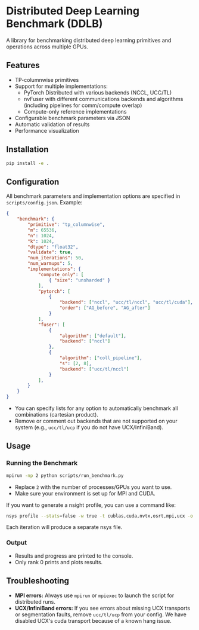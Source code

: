 # Distributed Deep Learning Benchmark (DDLB)

A library for benchmarking distributed deep learning primitives and operations across multiple GPUs.

## Features

- TP-columnwise primitives
- Support for multiple implementations:
  - PyTorch Distributed with various backends (NCCL, UCC/TL)
  - nvFuser with different communications backends and algorithms (including pipelines for comm/compute overlap) 
  - Compute-only reference implementations
- Configurable benchmark parameters via JSON
- Automatic validation of results
- Performance visualization

## Installation

```bash
pip install -e .
```

## Configuration

All benchmark parameters and implementation options are specified in `scripts/config.json`. Example:

```json
{
    "benchmark": {
        "primitive": "tp_columnwise",
        "m": 65536,
        "n": 1024,
        "k": 1024,
        "dtype": "float32",
        "validate": true,
        "num_iterations": 50,
        "num_warmups": 5,
        "implementations": {
            "compute_only": [
                { "size": "unsharded" }
            ],
            "pytorch": [
                {
                    "backend": ["nccl", "ucc/tl/nccl", "ucc/tl/cuda"],
                    "order": ["AG_before", "AG_after"]
                }
            ],
            "fuser": [
                {
                    "algorithm": ["default"],
                    "backend": ["nccl"]
                },
                {
                    "algorithm": ["coll_pipeline"],
                    "s": [2, 8],
                    "backend": ["ucc/tl/nccl"]
                }
            ],
        }
    }
}
```
- You can specify lists for any option to automatically benchmark all combinations (cartesian product).
- Remove or comment out backends that are not supported on your system (e.g., `ucc/tl/ucp` if you do not have UCX/InfiniBand).

## Usage

### Running the Benchmark

```bash
mpirun -np 2 python scripts/run_benchmark.py
```
- Replace `2` with the number of processes/GPUs you want to use.
- Make sure your environment is set up for MPI and CUDA.

If you want to generate a nsight profile, you can use a command like:
```bash
nsys profile --stats=false -w true -t cublas,cuda,nvtx,osrt,mpi,ucx -o /tmp/ddlb_$(date '+%Y-%m-%d_%H-%M-%S') --capture-range-end repeat --capture-range=cudaProfilerApi mpirun -np 8 python scripts/run_benchmark.py
```
Each iteration will produce a separate nsys file.

### Output
- Results and progress are printed to the console.
- Only rank 0 prints and plots results.

## Troubleshooting

- **MPI errors:** Always use `mpirun` or `mpiexec` to launch the script for distributed runs.
- **UCX/InfiniBand errors:** If you see errors about missing UCX transports or segmentation faults, remove `ucc/tl/ucp` from your config. We have disabled UCX's cuda transport because of a known hang issue.
